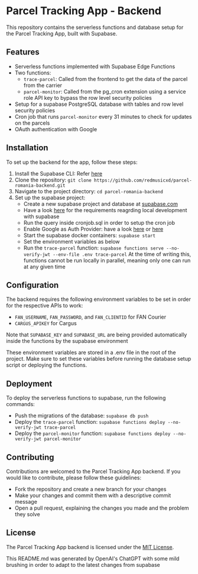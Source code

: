 # Parcel Tracking App - Backend

This repository contains the serverless functions and database setup for the Parcel Tracking App, built with Supabase.

## Features

- Serverless functions implemented with Supabase Edge Functions
- Two functions:
  - `trace-parcel`: Called from the frontend to get the data of the parcel from the carrier
  - `parcel-monitor`: Called from the pg_cron extension using a service role API key to bypass the row level security policies
- Setup for a supabase PostgreSQL database with tables and row level security policies
- Cron job that runs `parcel-monitor` every 31 minutes to check for updates on the parcels
- OAuth authentication with Google

## Installation

To set up the backend for the app, follow these steps:

1. Install the Supabase CLI: Refer [here](https://supabase.com/docs/guides/resources/supabase-cli)
2. Clone the repository: `git clone https://github.com/redmusicxd/parcel-romania-backend.git`
3. Navigate to the project directory: `cd parcel-romania-backend`
4. Set up the supabase project:
   - Create a new supabase project and database at [supabase.com](https://supabase.com)
   - Have a look [here](https://supabase.com/docs/guides/resources/supabase-cli/local-development) for the requirements reagrding local development with supabase
   - Run the query inside cronjob.sql in order to setup the cron job
   - Enable Google as Auth Provider: have a look [here](https://supabase.com/docs/learn/auth-deep-dive/auth-google-oauth) or [here](https://supabase.com/docs/guides/auth/social-login/auth-google)
   - Start the supabase docker containers: `supabase start`
   - Set the environment variables as below
   - Run the `trace-parcel` function: `supabase functions serve --no-verify-jwt --env-file .env trace-parcel`
At the time of writing this, functions cannot be run locally in parallel, meaning only one can run at any given time

## Configuration

The backend requires the following environment variables to be set in order for the respective APIs to work:

 - `FAN_USERNAME`, `FAN_PASSWORD`, and `FAN_CLIENTID` for FAN Courier
 - `CARGUS_APIKEY` for Cargus

Note that `SUPABASE_KEY` and `SUPABASE_URL` are being provided automatically inside the functions by the supabase environment

These environment variables are stored in a .env file in the root of the project. Make sure to set these variables before running the database setup script or deploying the functions.

## Deployment

To deploy the serverless functions to supabase, run the following commands:

- Push the migrations of the database: `supabase db push`
- Deploy the `trace-parcel` function: `supabase functions deploy --no-verify-jwt trace-parcel`
- Deploy the `parcel-monitor` function: `supabase functions deploy --no-verify-jwt parcel-monitor`

## Contributing

Contributions are welcomed to the Parcel Tracking App backend. If you would like to contribute, please follow these guidelines:

- Fork the repository and create a new branch for your changes
- Make your changes and commit them with a descriptive commit message
- Open a pull request, explaining the changes you made and the problem they solve

## License

The Parcel Tracking App backend is licensed under the [MIT License](LICENSE).

This README.md was generated by OpenAI's ChatGPT with some mild brushing in order to adapt to the latest changes from supabase
